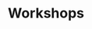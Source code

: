---
title: Workshops
description: Thoughts and ideas on running/facilitating workshops as a designer
image:

# Badge style
style:
    background: "#FAAF90"
    color: "#000"
---